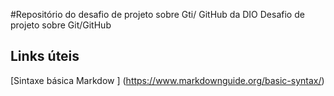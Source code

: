 #Repositório do desafio de projeto sobre Gti/ GitHub da DIO
Desafio de projeto sobre Git/GitHub

## Links úteis
[Sintaxe básica Markdow ] (https://www.markdownguide.org/basic-syntax/)
